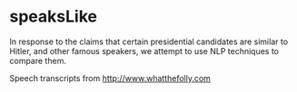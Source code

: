 # speaksLike

In response to the claims that certain presidential candidates are similar to Hitler, and other famous speakers, we attempt to use NLP techniques to compare them.

Speech transcripts from <http://www.whatthefolly.com>